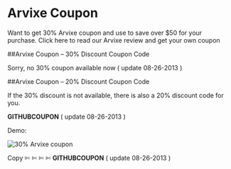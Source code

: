 Arvixe Coupon
=============

Want to get 30% Arvixe coupon and use to save over $50 for your purchase. Click here to read our Arvixe review and get your own coupon

##Arvixe Coupon – 30% Discount Coupon Code

Sorry, no 30% coupon available now ( update 08-26-2013 )

##Arvixe Coupon – 20% Discount Coupon Code

If the 30% discount is not available, there is also a 20% discount code for you.

**GITHUBCOUPON** 
( update 08-26-2013 )

Demo:

![30% Arvixe coupon](http://i.imgur.com/0ULubiG.png)

Copy ✄ ✄ ✄ ✄ 
**GITHUBCOUPON**
( update 08-26-2013 )
